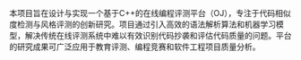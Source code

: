 本项目旨在设计与实现一个基于C++的在线编程评测平台（OJ），专注于代码相似度检测与风格评测的创新研究。项目通过引入高效的语法解析算法和机器学习模型，解决传统在线评测系统中难以有效识别代码抄袭和评估代码质量的问题。平台的研究成果可广泛应用于教育评测、编程竞赛和软件工程项目质量分析。
